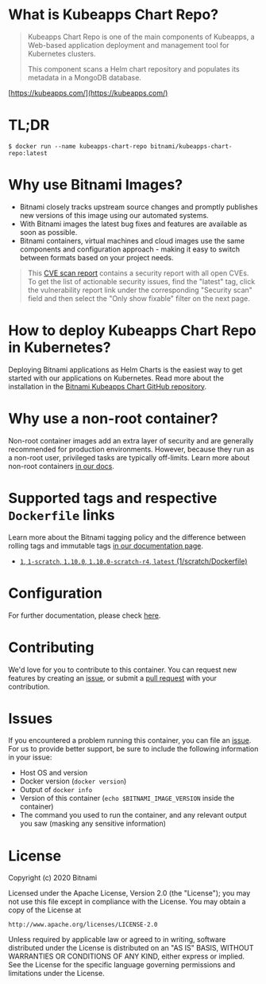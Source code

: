 # What is Kubeapps Chart Repo?

> Kubeapps Chart Repo is one of the main components of Kubeapps, a Web-based application deployment and management tool for Kubernetes clusters.
>
> This component scans a Helm chart repository and populates its metadata in a MongoDB database.

[https://kubeapps.com/](https://kubeapps.com/)

# TL;DR

```console
$ docker run --name kubeapps-chart-repo bitnami/kubeapps-chart-repo:latest
```

# Why use Bitnami Images?

* Bitnami closely tracks upstream source changes and promptly publishes new versions of this image using our automated systems.
* With Bitnami images the latest bug fixes and features are available as soon as possible.
* Bitnami containers, virtual machines and cloud images use the same components and configuration approach - making it easy to switch between formats based on your project needs.


> This [CVE scan report](https://quay.io/repository/bitnami/kubeapps-chart-repo?tab=tags) contains a security report with all open CVEs. To get the list of actionable security issues, find the "latest" tag, click the vulnerability report link under the corresponding "Security scan" field and then select the "Only show fixable" filter on the next page.

# How to deploy Kubeapps Chart Repo in Kubernetes?

Deploying Bitnami applications as Helm Charts is the easiest way to get started with our applications on Kubernetes. Read more about the installation in the [Bitnami Kubeapps Chart GitHub repository](https://github.com/bitnami/charts/tree/master/bitnami/kubeapps).

# Why use a non-root container?

Non-root container images add an extra layer of security and are generally recommended for production environments. However, because they run as a non-root user, privileged tasks are typically off-limits. Learn more about non-root containers [in our docs](https://docs.bitnami.com/tutorials/work-with-non-root-containers/).

# Supported tags and respective `Dockerfile` links

Learn more about the Bitnami tagging policy and the difference between rolling tags and immutable tags [in our documentation page](https://docs.bitnami.com/tutorials/understand-rolling-tags-containers/).


* [`1`, `1-scratch`, `1.10.0`, `1.10.0-scratch-r4`, `latest` (1/scratch/Dockerfile)](https://github.com/bitnami/bitnami-docker-kubeapps-chart-repo/blob/1.10.0-scratch-r4/1/scratch/Dockerfile)

# Configuration

For further documentation, please check [here](https://github.com/helm/monocular/tree/master/cmd/chart-repo).

# Contributing

We'd love for you to contribute to this container. You can request new features by creating an [issue](https://github.com/bitnami/bitnami-docker-kubeapps-chart-repo/issues), or submit a [pull request](https://github.com/bitnami/bitnami-docker-kubeapps-chart-repo/pulls) with your contribution.

# Issues

If you encountered a problem running this container, you can file an [issue](https://github.com/bitnami/bitnami-docker-kubeapps-chart-repo/issues/new). For us to provide better support, be sure to include the following information in your issue:

- Host OS and version
- Docker version (`docker version`)
- Output of `docker info`
- Version of this container (`echo $BITNAMI_IMAGE_VERSION` inside the container)
- The command you used to run the container, and any relevant output you saw (masking any sensitive information)

# License

Copyright (c) 2020 Bitnami

Licensed under the Apache License, Version 2.0 (the "License");
you may not use this file except in compliance with the License.
You may obtain a copy of the License at

    http://www.apache.org/licenses/LICENSE-2.0

Unless required by applicable law or agreed to in writing, software
distributed under the License is distributed on an "AS IS" BASIS,
WITHOUT WARRANTIES OR CONDITIONS OF ANY KIND, either express or implied.
See the License for the specific language governing permissions and
limitations under the License.
